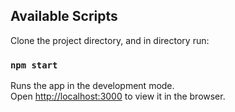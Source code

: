 ## Available Scripts

Clone the project directory, and in directory run:

### `npm start`

Runs the app in the development mode.<br />
Open [http://localhost:3000](http://localhost:3000) to view it in the browser.
